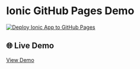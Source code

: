 # Ionic GitHub Pages Demo

[![Deploy Ionic App to GitHub Pages](https://github.com/danielcregg/ionic-deploy-github-pages/actions/workflows/deploy.yml/badge.svg)](https://github.com/danielcregg/ionic-deploy-github-pages/actions/workflows/deploy.yml)

## 🌐 Live Demo
[View Demo](https://danielcregg.github.io/ionic-deploy-github-pages/)
